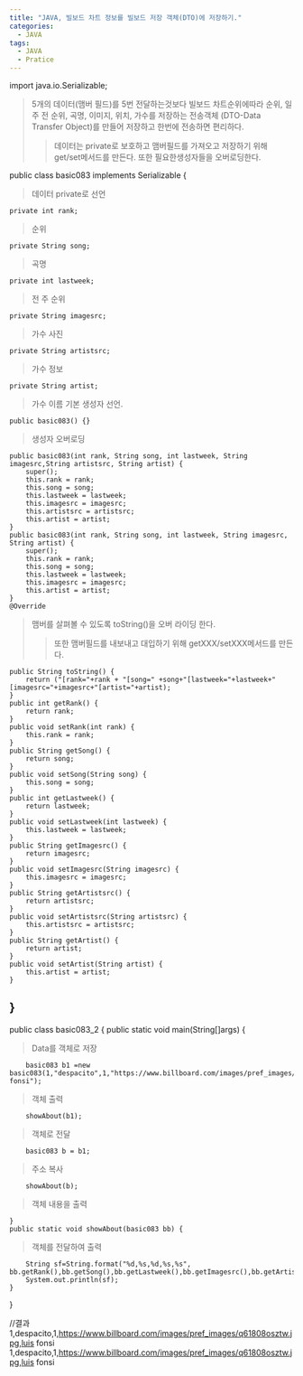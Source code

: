 ```yaml
---
title: "JAVA, 빌보드 차트 정보를 빌보드 저장 객체(DTO)에 저장하기."
categories:
  - JAVA
tags:
  - JAVA
  - Pratice
---
```


  import java.io.Serializable;

>5개의 데이터(맴버 필드)를 5번 전달하는것보다 빌보드 차트순위에따라 순위, 일 주 전 순위, 곡명, 이미지, 위치, 가수를 저장하는 전송객체 (DTO-Data Transfer Object)를 만들어 저장하고 한번에 전송하면 편리하다.
>>데이터는 private로 보호하고 맴버필드를 가져오고 저장하기 위해 get/set메서드를 만든다. 또한 필요한생성자들을 오버로딩한다.

  public class basic083 implements Serializable {

>데이터 private로 선언

	private int rank;	

>순위

	private String song;
  
>곡명

	private int lastweek;
  
>전 주 순위

	private String imagesrc;
  
>가수 사진

	private String artistsrc;
  
>가수 정보

	private String artist;
  
>가수 이름
>기본 생성자 선언.

	public basic083() {}

>생성자 오버로딩

	public basic083(int rank, String song, int lastweek, String imagesrc,String artistsrc, String artist) {
		super();
		this.rank = rank;
		this.song = song;
		this.lastweek = lastweek;
		this.imagesrc = imagesrc;
		this.artistsrc = artistsrc;
		this.artist = artist;
	}
	public basic083(int rank, String song, int lastweek, String imagesrc, String artist) {
		super();
		this.rank = rank;
		this.song = song;
		this.lastweek = lastweek;
		this.imagesrc = imagesrc;
		this.artist = artist;
	}
	@Override

>맴버를 살펴볼 수 있도록 toString()을 오버 라이딩 한다.
>>또한 맴버필드를 내보내고 대입하기 위해 getXXX/setXXX메서드를 만든다.

	public String toString() {
		return ("[rank="+rank + "[song=" +song+"[lastweek="+lastweek+"[imagesrc="+imagesrc+"[artist="+artist);
	}
	public int getRank() {
		return rank;
	}
	public void setRank(int rank) {
		this.rank = rank;
	}
	public String getSong() {
		return song;
	}
	public void setSong(String song) {
		this.song = song;
	}
	public int getLastweek() {
		return lastweek;
	}
	public void setLastweek(int lastweek) {
		this.lastweek = lastweek;
	}
	public String getImagesrc() {
		return imagesrc;
	}
	public void setImagesrc(String imagesrc) {
		this.imagesrc = imagesrc;
	}
	public String getArtistsrc() {
		return artistsrc;
	}
	public void setArtistsrc(String artistsrc) {
		this.artistsrc = artistsrc;
	}
	public String getArtist() {
		return artist;
	}
	public void setArtist(String artist) {
		this.artist = artist;
	}
}
-----
public class basic083_2 {
	public static void main(String[]args) {

>Data를 객체로 저장

		basic083 b1 =new basic083(1,"despacito",1,"https://www.billboard.com/images/pref_images/q61808osztw.jpg","luis fonsi");

>객체 출력

		showAbout(b1);

>객체로 전달

		basic083 b = b1;

>주소 복사

		showAbout(b);

>객체 내용을 출력

	}
	public static void showAbout(basic083 bb) {

>객체를 전달하여 출력

		String sf=String.format("%d,%s,%d,%s,%s", bb.getRank(),bb.getSong(),bb.getLastweek(),bb.getImagesrc(),bb.getArtist());
		System.out.println(sf);
	}
}

//결과
    1,despacito,1,https://www.billboard.com/images/pref_images/q61808osztw.jpg,luis fonsi
    1,despacito,1,https://www.billboard.com/images/pref_images/q61808osztw.jpg,luis fonsi
